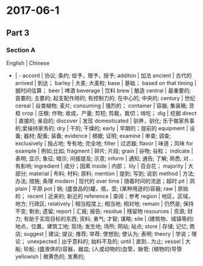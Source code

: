 # 2017-06-1
## Part 3
### Section A
English | Chinese
- | -
accord | 协议; 条约; 给予，赠予，授予;
additon | 加法
ancient | 古代的
arrived | 到达；
barley | 大麦; 大麦粒;
base | 基础；
based on that timing | 据时间估算；
beer | 啤酒
beverage | 饮料
brew | 酿造
central | 最重要的; 首要的; 主要的; 起支配作用的; 有控制力的; 在中心的; 中央的;
century | 世纪
cereal | 谷类植物; 麦片;
consuming | 强烈的；
container | 容器; 集装箱; 货柜
crop | 庄稼; 作物; 收成，产量; 剪短; 剪裁，裁切；啃吃；
dig | 挖掘
direct | 直接的; 亲自的;
discover | 发现
domesticated | 驯养，驯化; 乐于做家务事的;爱操持家务的;
dry | 干的; 干燥的; 
early | 早期的；提前的
equipment | 设备; 器材; 配备; 装备;
evidence | 根据; 证明; 
examine | 审查; 调查;
exclusively | 独占地; 专有地; 完全地;
filter | 过滤器; 
flavor | 味道；风味
for example | 例如;比如;
fragment | 碎片; 片段;
grain | 谷物; 谷粒；
indicate | 表明; 显示; 象征; 暗示; 间接提及; 示意;
inform | 通知; 通告; 了解; 熟悉; 对…有影响;
ingredient | 成分；因素
inside | 内部；
lily | 百合花；
majority | 大部分;
material | 布料; 材料; 原料;
mention | 提到; 写到; 说到
method | 方法; 办法; 措施; 条理
modern | 现代的
over time | 随着时间的流逝；超时
pit | 洞
plain | 平原
pot | 锅; (盛食品的)罐，瓶，壶; (某种用途的)容器;
raw | 原始的；
recent | 近来的; 新近的
reference | 查阅；参考
region | 地区，区域，地方; 行政区;
relatively | 相当程度上; 相当地; 相对地;
remain | 仍然是; 保持不变; 剩余; 遗留;
report | 汇报; 报告; 
residue | 残留物
resources | 资源; 财力; 有助于实现目标的东西; 资料; 勇气; 才智; 谋略;
site | (建筑物、城镇等的)地点，位置，建筑工地; 现场; 发生地; 场所; 网站; 站点;
store | 存储; 记忆; 商店; 
suggest | 建议; 提议; 推荐; 举荐; 使想到; 使认为; 表明;
theory | 学说；理论；
unexpected | 出乎意料的; 始料不及的;
until | 直到…为止;
vessel | 大船; 轮船; (盛液体的)容器，器皿; (人或动物的)血管，脉管; (植物的)导管
yellowish | 微黄色的; 发黄的;
